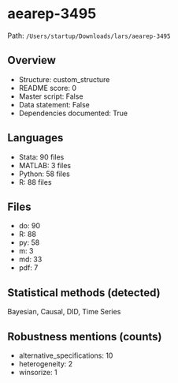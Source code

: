 # aearep-3495

Path: `/Users/startup/Downloads/lars/aearep-3495`

## Overview
- Structure: custom_structure
- README score: 0
- Master script: False
- Data statement: False
- Dependencies documented: True

## Languages
- Stata: 90 files
- MATLAB: 3 files
- Python: 58 files
- R: 88 files

## Files
- do: 90
- R: 88
- py: 58
- m: 3
- md: 33
- pdf: 7

## Statistical methods (detected)
Bayesian, Causal, DID, Time Series

## Robustness mentions (counts)
- alternative_specifications: 10
- heterogeneity: 2
- winsorize: 1